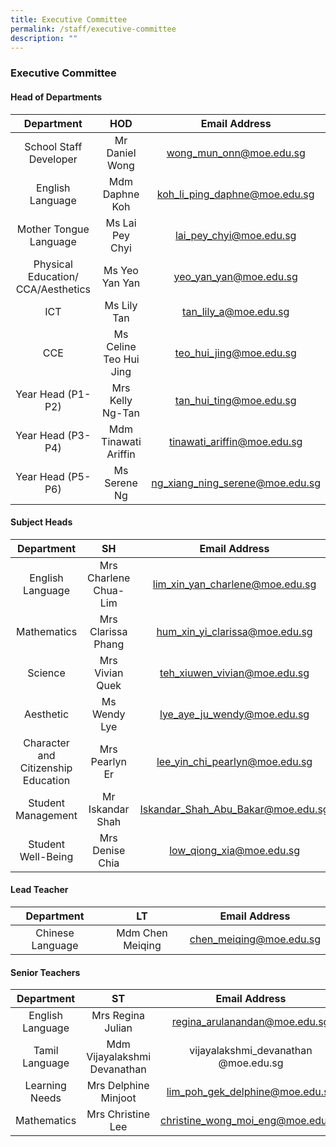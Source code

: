 ```yaml
---
title: Executive Committee
permalink: /staff/executive-committee
description: ""
---
```

### Executive Committee

#### Head of Departments

| Department 	| HOD 	| Email Address 	|
|:---:	|:---:	|:---:	|
| School Staff Developer 	| Mr Daniel Wong 	| [wong_mun_onn@moe.edu.sg](mailto:wong_mun_onn@moe.edu.sg) 	|
| English Language 	| Mdm Daphne Koh 	| koh_li_ping_daphne@moe.edu.sg 	|
| Mother Tongue Language 	| Ms Lai Pey Chyi 	| lai_pey_chyi@moe.edu.sg 	|
| Physical Education/ CCA/Aesthetics 	| Ms Yeo Yan Yan  	| yeo_yan_yan@moe.edu.sg   	|
| ICT 	| Ms Lily Tan 	| tan_lily_a@moe.edu.sg 	|
| CCE  	| Ms Celine Teo Hui Jing 	| teo_hui_jing@moe.edu.sg 	|
| Year Head (P1-P2) 	| Mrs Kelly Ng-Tan  	| tan_hui_ting@moe.edu.sg   	|
| Year Head (P3-P4) 	| Mdm Tinawati Ariffin 	| tinawati_ariffin@moe.edu.sg 	|
| Year Head (P5-P6) 	| Ms Serene Ng 	| ng_xiang_ning_serene@moe.edu.sg 	|

#### Subject Heads

| Department 	| SH 	| Email Address 	|
|:---:	|:---:	|:---:	|
| English Language 	| Mrs Charlene Chua-Lim  	| lim_xin_yan_charlene@moe.edu.sg 	|
| Mathematics 	| Mrs Clarissa Phang 	| hum_xin_yi_clarissa@moe.edu.sg 	|
| Science 	| Mrs Vivian Quek 	| teh_xiuwen_vivian@moe.edu.sg 	|
| Aesthetic 	| Ms Wendy Lye 	| lye_aye_ju_wendy@moe.edu.sg 	|
| Character and Citizenship Education 	| Mrs Pearlyn Er   	| lee_yin_chi_pearlyn@moe.edu.sg 	|
| Student Management 	| Mr Iskandar Shah 	| Iskandar_Shah_Abu_Bakar@moe.edu.sg 	|
| Student Well-Being 	| Mrs Denise Chia 	| low_qiong_xia@moe.edu.sg 	|

#### Lead Teacher

| Department 	| LT 	| Email Address 	|
|:---:	|:---:	|:---:	|
| Chinese Language 	| Mdm Chen Meiqing 	| chen_meiqing@moe.edu.sg 	|

#### Senior Teachers

| Department 	| ST 	| Email Address 	|
|:---:	|:---:	|:---:	|
| English Language   	| Mrs Regina Julian  	| regina_arulanandan@moe.edu.sg  	|
| Tamil Language 	| Mdm Vijayalakshmi Devanathan 	| vijayalakshmi_devanathan @moe.edu.sg 	|
| Learning Needs 	| Mrs Delphine Minjoot 	| lim_poh_gek_delphine@moe.edu.sg 	|
| Mathematics 	| Mrs Christine Lee 	|  christine_wong_moi_eng@moe.edu.sg 	|